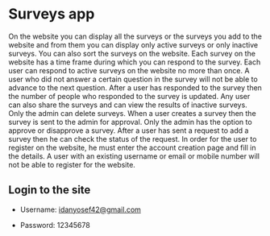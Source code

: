 
# Surveys app


On the website you can display all the surveys or the surveys you add to the website and from them you can display only active surveys or only inactive surveys.
You can also sort the surveys on the website.
Each survey on the website has a time frame during which you can respond to the survey.
Each user can respond to active surveys on the website no more than once. A user who did not answer a certain question in the survey will not be able to advance to the next question. After a user has responded to the survey then the number of people who responded to the survey is updated. Any user can also share the surveys and can view the results of inactive surveys.
Only the admin can delete surveys.
When a user creates a survey then the survey is sent to the admin for approval. Only the admin has the option to approve or disapprove a survey. After a user has sent a request to add a survey then he can check the status of the request.
In order for the user to register on the website, he must enter the account creation page and fill in the details. A user with an existing username or email or mobile number will not be able to register for the website.


## Login to the site

* Username: idanyosef42@gmail.com

* Password: 12345678
